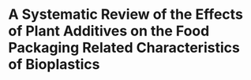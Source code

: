 # A Systematic Review of the Effects of Plant Additives on the Food Packaging Related Characteristics of Bioplastics
